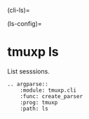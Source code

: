 (cli-ls)=

(ls-config)=

# tmuxp ls

List sesssions.

```{eval-rst}
.. argparse::
    :module: tmuxp.cli
    :func: create_parser
    :prog: tmuxp
    :path: ls
```

